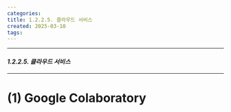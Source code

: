 ```yaml
---
categories: 
title: 1.2.2.5. 클라우드 서비스
created: 2025-03-10
tags:
---
```

---
#### *1.2.2.5. 클라우드 서비스*
---


# (1) Google Colaboratory